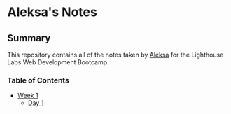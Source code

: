 # Aleksa's Notes

## Summary 

This repository contains all of the notes taken by [Aleksa](https://github.com/aleksa-ai/) for the Lighthouse Labs Web Development Bootcamp.

### Table of Contents

* [Week 1](/Week_1)
  * [Day 1](/Week_1/Day_1)